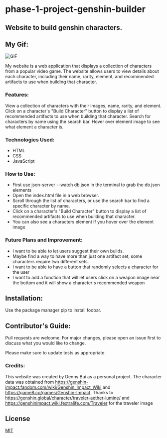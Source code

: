 # phase-1-project-genshin-builder
## Website to build genshin characters. 

## My Gif:
![GIF](Markdown/Genshin-project-walkthrough.gif)

My website is a web application that displays a collection of characters from a popular video game. The website allows users to view details about each character, including their name, rarity, element, and recommended artifacts to use when building that character.

### Features:
View a collection of characters with their images, name, rarity, and element.
Click on a character's "Build Character" button to display a list of recommended artifacts to use when building that character.
Search for characters by name using the search bar.
Hover over element image to see what element a character is.

### Technologies Used:
- HTML
- CSS
- JavaScript

### How to Use:
- First use json-server --watch db.json in the terminal to grab the db.json elements
- Open the index.html file in a web browser.
- Scroll through the list of characters, or use the search bar to find a specific character by name.
- Click on a character's "Build Character" button to display a list of recommended artifacts to use when building that character.
- You can also see a characters element if you hover over the element image

### Future Plans and Improvement:
- I want to be able to let users suggest their own builds.
- Maybe find a way to have more than just one artifact set, some characters require two different sets.
- I want to be able to have a button that randomly selects a character for the user
- I want to add a function that will let users click on a weapon image near the bottom and it will show a character's recommended weapon

## Installation: 
Use the package manager pip to install foobar.

## Contributor's Guide:
Pull requests are welcome. For major changes, please open an issue first
to discuss what you would like to change.

Please make sure to update tests as appropriate.

### Credits:
This website was created by Denny Bui as a personal project. The character data was obtained from https://genshin-impact.fandom.com/wiki/Genshin_Impact_Wiki and https://game8.co/games/Genshin-Impact. Thanks to https://genshin.global/character/traveler-aether-lumine/ and https://genshinimpact.wiki.fextralife.com/Traveler for the traveler image

## License
[MIT](https://choosealicense.com/licenses/mit/) 
